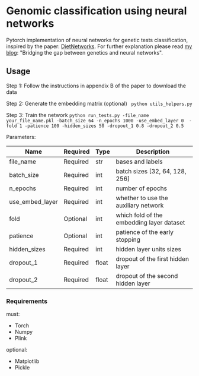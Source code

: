 # Genomic classification using neural networks 
Pytorch implementation of neural networks for genetic tests classification, inspired by the paper: [DietNetworks](https://arxiv.org/abs/1611.09340/).
For further explanation please read [my blog](https://medium.com/@miritrope_17849/bridging-the-gap-between-genetics-and-neural-networks-37563709537d): "Bridging the gap between genetics and neural networks".
 
## Usage
Step 1: Follow the instructions in appendix B of the paper to download the data 

Step 2: Generate the embedding matrix (optional)
` python utils_helpers.py`

Step 3: Train the network 
` python run_tests.py -file_name your_file_name.pkl -batch_size 64 -n_epochs 1000 -use_embed_layer 0  -fold 1 -patience 100 -hidden_sizes 50 -dropout_1 0.8 -dropout_2 0.5 `

Parameters:

|  Name | Required | Type  | Description
| ----- | -------- |------ |----------- |
| file_name      | Required | str  | bases and labels  |
| batch_size     | Required | int  | batch sizes [32, 64, 128, 256] |
| n_epochs       | Required | int  | number of epochs  |
| use_embed_layer| Required | int  | whether to use the auxiliary network  |
| fold           | Optional | int  | which fold of the embedding layer dataset  |
| patience       | Optional | int  | patience of the early stopping  |
| hidden_sizes   | Required | int  | hidden layer units sizes  |
| dropout_1      | Required | float| dropout of the first hidden layer  |
| dropout_2      | Required | float| dropout of the second hidden layer |


### Requirements
must:
* Torch
* Numpy
* Plink

optional:
* Matplotlib
* Pickle
